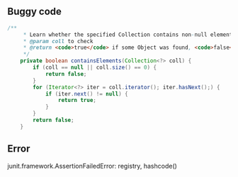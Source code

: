 ## Buggy code
```java
/**
     * Learn whether the specified Collection contains non-null elements.
     * @param coll to check
     * @return <code>true</code> if some Object was found, <code>false</code> otherwise.
     */
    private boolean containsElements(Collection<?> coll) {
        if (coll == null || coll.size() == 0) {
            return false;
        }
        for (Iterator<?> iter = coll.iterator(); iter.hasNext();) {
            if (iter.next() != null) {
                return true;
            }
        }
        return false;
    }
```



## Error
junit.framework.AssertionFailedError: registry, hashcode()


